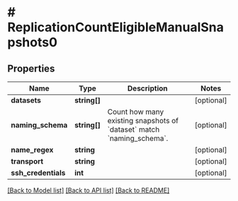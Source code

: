 # # ReplicationCountEligibleManualSnapshots0

## Properties

Name | Type | Description | Notes
------------ | ------------- | ------------- | -------------
**datasets** | **string[]** |  | [optional]
**naming_schema** | **string[]** | Count how many existing snapshots of &#x60;dataset&#x60; match &#x60;naming_schema&#x60;. | [optional]
**name_regex** | **string** |  | [optional]
**transport** | **string** |  | [optional]
**ssh_credentials** | **int** |  | [optional]

[[Back to Model list]](../../README.md#models) [[Back to API list]](../../README.md#endpoints) [[Back to README]](../../README.md)
